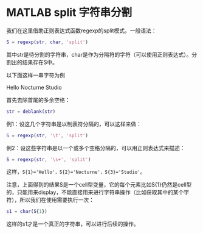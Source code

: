 # MATLAB split 字符串分割

我们在这里借助正则表达式函数regexp的split模式。一般语法：

```matlab
S = regexp(str, char, 'split')
```

其中str是待分割的字符串，char是作为分隔符的字符（可以使用正则表达式）。分割出的结果存在S中。

以下面这样一串字符为例

Hello       Nocturne       Studio

首先去除首尾的多余空格：

```matlab
str = deblank(str)
```

例1：设这几个字符串是以制表符分隔的，可以这样来做：

```matlab
S = regexp(str, '\t', 'split')
```

例2：设这些字符串是以一个或多个空格分隔的，可以用正则表达式来描述：

```matlab
S = regexp(str, '\s+', 'split')
```

这样，`S{1}='Hello'，S{2}='Nocturne'，S{3}='Studio'`。 

注意，上面得到的结果S是一个cell型变量，它的每个元素比如S{1}仍然是cell型的，只能用来display，不能直接用来进行字符串操作（比如获取其中的某个字符），所以我们在使用需要执行一次：

```matlab
s1 = char(S{1})
```

这样的s1才是一个真正的字符串，可以进行后续的操作。
